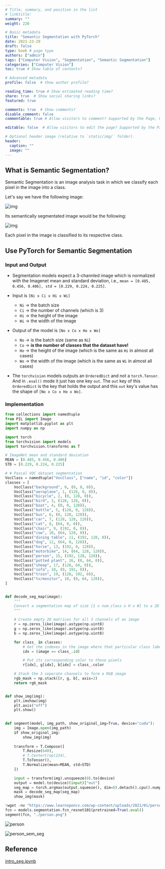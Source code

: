 ```yaml
---
# Title, summary, and position in the list
# linktitle: 
summary: ""
weight: 220

# Basic metadata
title: "Semantic Segmentation with PyTorch"
date: 2021-23-29
draft: false
type: book # page type
authors: ["admin"]
tags: ["Computer Vision", "Segmentation", "Semantic Segmentation"]
categories: ["Computer Vision"]
toc: true # Show table of contents?

# Advanced metadata
profile: false  # Show author profile?

reading_time: true # Show estimated reading time?
share: true  # Show social sharing links?
featured: true

comments: true  # Show comments?
disable_comment: false
commentable: true # Allow visitors to comment? Supported by the Page, Post, and Docs content types.

editable: false  # Allow visitors to edit the page? Supported by the Page, Post, and Docs content types.

# Optional header image (relative to `static/img/` folder).
header:
  caption: ""
  image: ""
---
```


## What is Semantic Segmentation?

Semantic Segmentation is an image analysis task in which we classify each pixel in the image into a class.

Let's say we have the following image:

![img](https://raw.githubusercontent.com/EckoTan0804/upic-repo/master/uPic/index3.png)

Its semantically segmentated image would be the following:

![img](https://raw.githubusercontent.com/EckoTan0804/upic-repo/master/uPic/index4.png)

Each pixel in the image is classified to its respective class.

## Use PyTorch for Semantic Segmentation

### Input and Output

- Segmentation models expect a 3-channled image which is normalized with the Imagenet mean and standard deviation, i.e.,
  `mean = [0.485, 0.456, 0.406], std = [0.229, 0.224, 0.225]`.

- Input is `[Ni x Ci x Hi x Wi]`
  - `Ni` -> the batch size
  - `Ci` -> the number of channels (which is 3)
  - `Hi` -> the height of the image
  - `Wi` -> the width of the image

- Output of the model is `[No x Co x Ho x Wo]`
  - `No` -> is the batch size (same as `Ni`)
  - `Co` -> **is the number of classes that the dataset have!**
  - `Ho` -> the height of the image (which is the same as `Hi` in almost all cases)
  - `Wo` -> the width of the image (which is the same as `Wi` in almost all cases)
- The `torchvision` models outputs an `OrderedDict` and not a `torch.Tensor`.
  And in `.eval()` mode it just has one key `out`. The `out` key of this `OrderedDict` is the key that holds the output and this `out` key's value has the shape of `[No x Co x Ho x Wo]`.

### Implementation

```python
from collections import namedtuple
from PIL import Image
import matplotlib.pyplot as plt
import numpy as np

import torch
from torchvision import models
import torchvision.transforms as T

# ImageNet mean and standard deviation
MEAN = [0.485, 0.456, 0.406]
STD = [0.229, 0.224, 0.225]

# # Pascal VOC dataset segmentation
VocClass = namedtuple("VocClass", ["name", "id", "color"])
classes = [
    VocClass("background", 0, (0, 0, 0)),
    VocClass("aeroplane", 1, (128, 0, 0)),
    VocClass("bicycle", 2, (0, 128, 0)),
    VocClass("bird", 3, (128, 128, 0)),
    VocClass("boat", 4, (0, 0, 128)),
    VocClass("bottle", 5, (128, 0, 128)),
    VocClass("bus", 6, (0, 128, 128)),
    VocClass("car", 7, (128, 128, 128)),
    VocClass("cat", 8, (64, 0, 0)),
    VocClass("chair", 9, (192, 0, 0)),
    VocClass("cow", 10, (64, 128, 0)),
    VocClass("dining table", 11, (192, 128, 0)),
    VocClass("dog", 12, (64, 0, 128)),
    VocClass("horse", 13, (192, 0, 128)),
    VocClass("motorbike", 14, (64, 128, 128)),
    VocClass("person", 15, (192, 128, 128)),
    VocClass("potted plant", 16, (0, 64, 0)),
    VocClass("sheep", 17, (128, 64, 0)),
    VocClass("sofa", 18, (0, 192, 0)),
    VocClass("train", 19, (128, 192, 0)),
    VocClass("tv/monitor", 10, (0, 64, 128)),
]


def decode_seg_map(image):
    """
    Convert a segmentation map of size [1 x num_class x H x W] to a 2D RGB image
    """
    
    # Create empty 2D matrices for all 3 channels of an image
    r = np.zeros_like(image).astype(np.uint8)
    g = np.zeros_like(image).astype(np.uint8)
    b = np.zeros_like(image).astype(np.uint8)

    for class_ in classes:
        # Get the indexes in the image where that particular class label is present
        idx = (image == class_.id)

        # Put its corresponding color to those pixels
        r[idx], g[idx], b[idx] = class_.color

    # Stack the 3 seperate channels to form a RGB image
    rgb_mask = np.stack([r, g, b], axis=2)
    return rgb_mask


def show_img(img):
    plt.imshow(img)
    plt.axis("off")
    plt.show()
    

def segment(model, img_path, show_original_img=True, device="cuda"):
    img = Image.open(img_path)
    if show_original_img:
        show_img(img)
    
    transform = T.Compose([
        T.Resize(640),
        # T.CenterCrop(224),
        T.ToTensor(),
        T.Normalize(mean=MEAN, std=STD)
    ])

    input = transform(img).unsqueeze(0).to(device)
    output = model.to(device)(input)["out"]
    seg_map = torch.argmax(output.squeeze(), dim=0).detach().cpu().numpy()
    mask = decode_seg_map(seg_map)
    show_img(mask)
```

```python
!wget -nv "https://www.learnopencv.com/wp-content/uploads/2021/01/person-segmentation.jpeg" -O person.png
fcn = models.segmentation.fcn_resnet101(pretrained=True).eval()
segment(fcn, "./person.png")
```

![person](https://raw.githubusercontent.com/EckoTan0804/upic-repo/master/uPic/person.png)

![person_sem_seg](https://raw.githubusercontent.com/EckoTan0804/upic-repo/master/uPic/person_sem_seg.png)

## Reference

[intro_seg.ipynb](https://colab.research.google.com/github/spmallick/learnopencv/blob/master/PyTorch-Segmentation-torchvision/intro-seg.ipynb#scrollTo=5GA_GNohUHnR&uniqifier=1)


